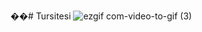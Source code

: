 ��#   T u r s i t e s i 
![ezgif com-video-to-gif (3)](https://github.com/mrtkul/Tursitesi/assets/115629914/9ac099fd-00ce-49ec-aa0e-22c0d3dd1ce2)


 
